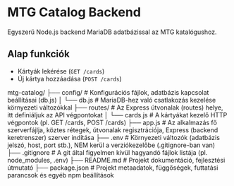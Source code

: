 # MTG Catalog Backend

Egyszerű Node.js backend MariaDB adatbázissal az MTG katalógushoz.

## Alap funkciók

- Kártyák lekérése (`GET /cards`)
- Új kártya hozzáadása (`POST /cards`)

mtg-catalog/
├── config/               # Konfigurációs fájlok, adatbázis kapcsolat beállításai (db.js)
│   └── db.js             # MariaDB-hez való csatlakozás kezelése környezeti változókkal
├── routes/               # Az Express útvonalak (routes) helye, itt definiáljuk az API végpontokat
│   └── cards.js          # A kártyákat kezelő HTTP végpontok (pl. GET /cards, POST /cards)
├── app.js                # Az alkalmazás fő szerverfájlja, köztes rétegek, útvonalak regisztrációja, Express (backend keretrenszer) szerver indítása
├── .env                  # Környezeti változók (adatbázis jelszó, host, port stb.), NEM kerül a verziókezelőbe (.gitignore-ban van)
├── .gitignore            # A git által figyelmen kívül hagyandó fájlok listája (pl. node_modules, .env)
├── README.md             # Projekt dokumentáció, fejlesztési útmutató
├── package.json          # Projekt metaadatok, függőségek, futtatási parancsok és egyéb npm beállítások
